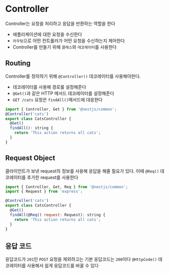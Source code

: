 # Controller

Controller는 요청을 처리하고 응답을 반환하는 역할을 한다

- 애플리케이션에 대한 요청을 수신한다
- `라우팅`으로 어떤 컨트롤러가 어떤 요청을 수신하는지 제어한다
- Controller를 만들기 위해 `클래스`와 `데코레이터`를 사용한다

## Routing

Controller를 정의하기 위해 `@Controller()` 데코레이터를 사용해야한다.

- 데코레이터를 사용해 경로를 설정해준다
- `@Get()`과 같은 HTTP 메서드 데코레이터를 설정해준다
- `GET /cats` 요청은 `findAll()`메서드에 대응한다

```js
import { Controller, Get } from '@nestjs/common';
@Controller('cats')
export class CatsController {
  @Get()
  findAll(): string {
    return 'This action returns all cats';
  }
}
```

## Request Object

클라이언트가 보낸 request의 정보를 사용해 응답을 해줄 필요가 있다. 이때 `@Req()` 데코레이터를 추가한 request를 사용한다

```js
import { Controller, Get, Req } from '@nestjs/common';
import { Request } from 'express';

@Controller('cats')
export class CatsController {
  @Get()
  findAll(@Req() request: Request): string {
    return 'This action returns all cats';
  }
}
```

## 응답 코드

응답코드가 `201`인 `POST` 요청을 제외하고는 기본 응답코드는 `200`이다
`@HttpCode()` 데코레이터를 사용해서 쉽게 응답코드를 바꿀 수 있다
